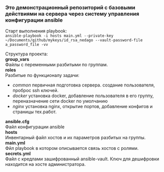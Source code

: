 ### Это демонстрационный репозиторий с базовыми действиями на сервера через систему управления конфигурации **ansible**     

Старт выполнения playbook:  
``ansible-playbook -i hosts main.yml --private-key ~/Documents/github/mykeys/id_rsa_nedago --vault-password-file 
a_password_file -vv`` 

Структура проекта:   
**group_vars**  
Файлы с переменными разбитыми по группам.  
**roles**  
Разбитые по функционалу задачи:  
- _common_ первичная подготовка сервера.  создание пользователя, проброс ssh ключей.
- _docker_ установка docker, добавление пользователя в его группу, переназначение сети docker по умолчанию   
- _nginx_ установка nginx, открытие портов, добавление конфигов и страницы тех.работ.
 
**ansible.cfg**  
Файл конфигурации ansible  
**hosts**   
Инвентарный файл хостов и их параметров разбитых на группы.  
**main.yml**  
Фйл playbook в котором описывается связь хостов с ролями.  
**secrets.yml**  
Файл с кредлами зашифрованный ansible-vault. Ключ для дешифровки находится на хосте администратора.   


